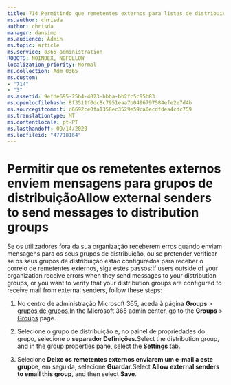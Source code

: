```yaml
---
title: 714 Permitindo que remetentes externos para listas de distribuição de e-mails
ms.author: chrisda
author: chrisda
manager: dansimp
ms.audience: Admin
ms.topic: article
ms.service: o365-administration
ROBOTS: NOINDEX, NOFOLLOW
localization_priority: Normal
ms.collection: Adm_O365
ms.custom:
- "714"
- "3"
ms.assetid: 9efde695-25b4-4023-bbba-bb2fc5c95b83
ms.openlocfilehash: 8f3511f0dc8c7951eaa7b0496797584efe2e7d4b
ms.sourcegitcommit: c6692ce0fa1358ec3529e59ca0ecdfdea4cdc759
ms.translationtype: MT
ms.contentlocale: pt-PT
ms.lasthandoff: 09/14/2020
ms.locfileid: "47718164"
---
```

# <a name="allow-external-senders-to-send-messages-to-distribution-groups"></a><span data-ttu-id="78903-102">Permitir que os remetentes externos enviem mensagens para grupos de distribuição</span><span class="sxs-lookup"><span data-stu-id="78903-102">Allow external senders to send messages to distribution groups</span></span>

<span data-ttu-id="78903-103">Se os utilizadores fora da sua organização receberem erros quando enviam mensagens para os seus grupos de distribuição, ou se pretender verificar se os seus grupos de distribuição estão configurados para receber o correio de remetentes externos, siga estes passos:</span><span class="sxs-lookup"><span data-stu-id="78903-103">If users outside of your organization receive errors when they send messages to your distribution groups, or you want to verify that your distribution groups are configured to receive mail from external senders, follow these steps:</span></span>

1. <span data-ttu-id="78903-104">No centro de administração Microsoft 365, aceda à página **Groups**  >  [grupos de grupos.](https://portal.office.com/adminportal/home#/groups)</span><span class="sxs-lookup"><span data-stu-id="78903-104">In the Microsoft 365 admin center, go to the **Groups** > [Groups](https://portal.office.com/adminportal/home#/groups) page.</span></span>  

2. <span data-ttu-id="78903-105">Selecione o grupo de distribuição e, no painel de propriedades do grupo, selecione o **separador Definições.**</span><span class="sxs-lookup"><span data-stu-id="78903-105">Select the distribution group, and in the group properties pane, select the **Settings** tab.</span></span>

3. <span data-ttu-id="78903-106">Selecione **Deixe os remetentes externos enviarem um e-mail a este grupo**e, em seguida, selecione **Guardar**.</span><span class="sxs-lookup"><span data-stu-id="78903-106">Select **Allow external senders to email this group**, and then select **Save**.</span></span>
